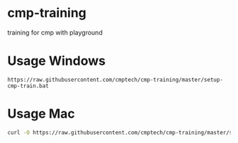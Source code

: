 # cmp-training
training for cmp with playground

# Usage Windows

```
https://raw.githubusercontent.com/cmptech/cmp-training/master/setup-cmp-train.bat
```

# Usage Mac

```bash
curl -O https://raw.githubusercontent.com/cmptech/cmp-training/master/setup-cmp-train.sh | sh
```
